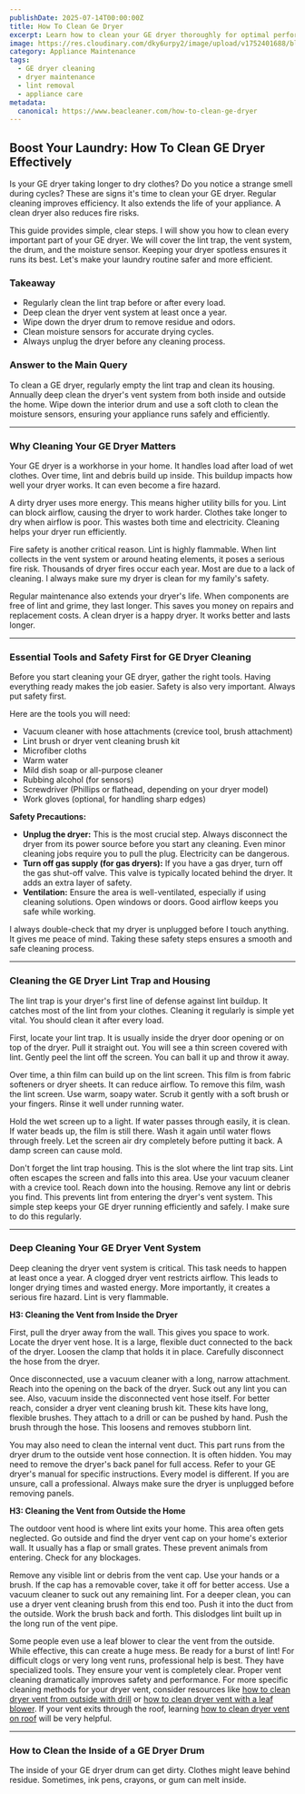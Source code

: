 ```yaml
---
publishDate: 2025-07-14T00:00:00Z
title: How To Clean Ge Dryer
excerpt: Learn how to clean your GE dryer thoroughly for optimal performance and efficiency. This guide covers lint trap, vent, drum, and sensor cleaning.
image: https://res.cloudinary.com/dky6urpy2/image/upload/v1752401688/blog_image_1752401688_encgze.webp
category: Appliance Maintenance
tags:
  - GE dryer cleaning
  - dryer maintenance
  - lint removal
  - appliance care
metadata:
  canonical: https://www.beacleaner.com/how-to-clean-ge-dryer
---
```


## Boost Your Laundry: How To Clean GE Dryer Effectively

Is your GE dryer taking longer to dry clothes? Do you notice a strange smell during cycles? These are signs it's time to clean your GE dryer. Regular cleaning improves efficiency. It also extends the life of your appliance. A clean dryer also reduces fire risks.

This guide provides simple, clear steps. I will show you how to clean every important part of your GE dryer. We will cover the lint trap, the vent system, the drum, and the moisture sensor. Keeping your dryer spotless ensures it runs its best. Let's make your laundry routine safer and more efficient.

### Takeaway

*   Regularly clean the lint trap before or after every load.
*   Deep clean the dryer vent system at least once a year.
*   Wipe down the dryer drum to remove residue and odors.
*   Clean moisture sensors for accurate drying cycles.
*   Always unplug the dryer before any cleaning process.

### Answer to the Main Query

To clean a GE dryer, regularly empty the lint trap and clean its housing. Annually deep clean the dryer's vent system from both inside and outside the home. Wipe down the interior drum and use a soft cloth to clean the moisture sensors, ensuring your appliance runs safely and efficiently.

---

### Why Cleaning Your GE Dryer Matters

Your GE dryer is a workhorse in your home. It handles load after load of wet clothes. Over time, lint and debris build up inside. This buildup impacts how well your dryer works. It can even become a fire hazard.

A dirty dryer uses more energy. This means higher utility bills for you. Lint can block airflow, causing the dryer to work harder. Clothes take longer to dry when airflow is poor. This wastes both time and electricity. Cleaning helps your dryer run efficiently.

Fire safety is another critical reason. Lint is highly flammable. When lint collects in the vent system or around heating elements, it poses a serious fire risk. Thousands of dryer fires occur each year. Most are due to a lack of cleaning. I always make sure my dryer is clean for my family's safety.

Regular maintenance also extends your dryer's life. When components are free of lint and grime, they last longer. This saves you money on repairs and replacement costs. A clean dryer is a happy dryer. It works better and lasts longer.

---

### Essential Tools and Safety First for GE Dryer Cleaning

Before you start cleaning your GE dryer, gather the right tools. Having everything ready makes the job easier. Safety is also very important. Always put safety first.

Here are the tools you will need:
*   Vacuum cleaner with hose attachments (crevice tool, brush attachment)
*   Lint brush or dryer vent cleaning brush kit
*   Microfiber cloths
*   Warm water
*   Mild dish soap or all-purpose cleaner
*   Rubbing alcohol (for sensors)
*   Screwdriver (Phillips or flathead, depending on your dryer model)
*   Work gloves (optional, for handling sharp edges)

**Safety Precautions:**
*   **Unplug the dryer:** This is the most crucial step. Always disconnect the dryer from its power source before you start any cleaning. Even minor cleaning jobs require you to pull the plug. Electricity can be dangerous.
*   **Turn off gas supply (for gas dryers):** If you have a gas dryer, turn off the gas shut-off valve. This valve is typically located behind the dryer. It adds an extra layer of safety.
*   **Ventilation:** Ensure the area is well-ventilated, especially if using cleaning solutions. Open windows or doors. Good airflow keeps you safe while working.

I always double-check that my dryer is unplugged before I touch anything. It gives me peace of mind. Taking these safety steps ensures a smooth and safe cleaning process.

---

### Cleaning the GE Dryer Lint Trap and Housing

The lint trap is your dryer's first line of defense against lint buildup. It catches most of the lint from your clothes. Cleaning it regularly is simple yet vital. You should clean it after every load.

First, locate your lint trap. It is usually inside the dryer door opening or on top of the dryer. Pull it straight out. You will see a thin screen covered with lint. Gently peel the lint off the screen. You can ball it up and throw it away.

Over time, a thin film can build up on the lint screen. This film is from fabric softeners or dryer sheets. It can reduce airflow. To remove this film, wash the lint screen. Use warm, soapy water. Scrub it gently with a soft brush or your fingers. Rinse it well under running water.

Hold the wet screen up to a light. If water passes through easily, it is clean. If water beads up, the film is still there. Wash it again until water flows through freely. Let the screen air dry completely before putting it back. A damp screen can cause mold.

Don't forget the lint trap housing. This is the slot where the lint trap sits. Lint often escapes the screen and falls into this area. Use your vacuum cleaner with a crevice tool. Reach down into the housing. Remove any lint or debris you find. This prevents lint from entering the dryer's vent system. This simple step keeps your GE dryer running efficiently and safely. I make sure to do this regularly.

---

### Deep Cleaning Your GE Dryer Vent System

Deep cleaning the dryer vent system is critical. This task needs to happen at least once a year. A clogged dryer vent restricts airflow. This leads to longer drying times and wasted energy. More importantly, it creates a serious fire hazard. Lint is very flammable.

**H3: Cleaning the Vent from Inside the Dryer**

First, pull the dryer away from the wall. This gives you space to work. Locate the dryer vent hose. It is a large, flexible duct connected to the back of the dryer. Loosen the clamp that holds it in place. Carefully disconnect the hose from the dryer.

Once disconnected, use a vacuum cleaner with a long, narrow attachment. Reach into the opening on the back of the dryer. Suck out any lint you can see. Also, vacuum inside the disconnected vent hose itself. For better reach, consider a dryer vent cleaning brush kit. These kits have long, flexible brushes. They attach to a drill or can be pushed by hand. Push the brush through the hose. This loosens and removes stubborn lint.

You may also need to clean the internal vent duct. This part runs from the dryer drum to the outside vent hose connection. It is often hidden. You may need to remove the dryer's back panel for full access. Refer to your GE dryer's manual for specific instructions. Every model is different. If you are unsure, call a professional. Always make sure the dryer is unplugged before removing panels.

**H3: Cleaning the Vent from Outside the Home**

The outdoor vent hood is where lint exits your home. This area often gets neglected. Go outside and find the dryer vent cap on your home's exterior wall. It usually has a flap or small grates. These prevent animals from entering. Check for any blockages.

Remove any visible lint or debris from the vent cap. Use your hands or a brush. If the cap has a removable cover, take it off for better access. Use a vacuum cleaner to suck out any remaining lint. For a deeper clean, you can use a dryer vent cleaning brush from this end too. Push it into the duct from the outside. Work the brush back and forth. This dislodges lint built up in the long run of the vent pipe.

Some people even use a leaf blower to clear the vent from the outside. While effective, this can create a huge mess. Be ready for a burst of lint! For difficult clogs or very long vent runs, professional help is best. They have specialized tools. They ensure your vent is completely clear. Proper vent cleaning dramatically improves safety and performance. For more specific cleaning methods for your dryer vent, consider resources like [how to clean dryer vent from outside with drill](https://beacleaner.com/how-to-clean-dryer-vent-from-outside-with-drill) or [how to clean dryer vent with a leaf blower](https://beacleaner.com/how-to-clean-dryer-vent-with-a-leaf-blower). If your vent exits through the roof, learning [how to clean dryer vent on roof](https://beacleaner.com/how-to-clean-dryer-vent-on-roof) will be very helpful.

---

### How to Clean the Inside of a GE Dryer Drum

The inside of your GE dryer drum can get dirty. Clothes might leave behind residue. Sometimes, ink pens, crayons, or gum can melt inside.